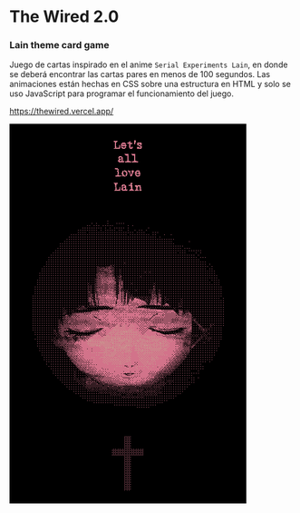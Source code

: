 # The Wired 2.0
### Lain theme card game
Juego de cartas inspirado en el anime ```Serial Experiments Lain```, en donde se deberá encontrar las cartas pares en menos de 100 segundos.
 Las animaciones están hechas en CSS sobre una estructura en HTML y solo se uso JavaScript para programar el funcionamiento del juego.

https://thewired.vercel.app/

![](/imagenes/loveLain.gif)
